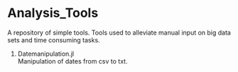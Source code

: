 # Analysis_Tools
A repository of simple tools. Tools used to alleviate manual input on big data sets and time consuming tasks.<br>

1) Datemanipulation.jl <br>
  Manipulation of dates from csv to txt.<br>
